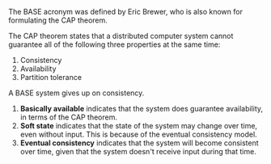 
The BASE acronym was defined by Eric Brewer, who is also known for formulating the CAP theorem.

The CAP theorem states that a distributed computer system cannot guarantee all of the following three properties at the same time:

1. Consistency
2. Availability
3. Partition tolerance

A BASE system gives up on consistency.

1. **Basically available** indicates that the system does guarantee availability, in terms of the CAP theorem.
2. **Soft state** indicates that the state of the system may change over time, even without input. This is because of the eventual consistency model.
3. **Eventual consistency** indicates that the system will become consistent over time, given that the system doesn't receive input during that time.
